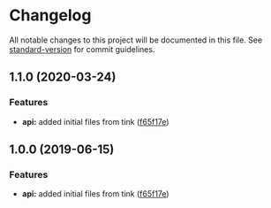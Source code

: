 # Changelog

All notable changes to this project will be documented in this file. See [standard-version](https://github.com/conventional-changelog/standard-version) for commit guidelines.

## 1.1.0 (2020-03-24)


### Features

* **api:** added initial files from tink ([f65f17e](https://github.com/npm/fallback-fs/commit/f65f17e))



## 1.0.0 (2019-06-15)


### Features

* **api:** added initial files from tink ([f65f17e](https://github.com/npm/fallback-fs/commit/f65f17e))
